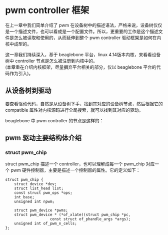 # pwm controller 框架
在上一章中我们简单介绍了 pwm 在设备树中的描述语法，严格来说，设备树仅仅是一个描述文件，也可以看成是一个配置文件。所以，更重要的工作是这个描述文件是怎么被读取和使用的，从而延伸到整个 pwm controller 驱动框架是如何在内核中成型的。  

这一章我们持续深入，基于 beaglebone 平台，linux 4.14版本内核，来看看设备树中 controller 节点是怎么被注册到内核中的。  
(本章重在介绍内核框架，尽量摒弃平台相关的部分，仅以 beaglebone 平台的代码作为引入)。

## 从设备树到驱动
要查看驱动代码，自然是从设备树下手，找到其对应的设备树节点，然后根据它的 compatible 属性对内核源码进行全局搜索，就可以找到其对应的驱动。  


beaglebone 中 pwm controller 的节点是这样的：



## pwm 驱动主要结构体介绍
### struct pwm_chip
struct pwm_chip 描述一个 controller，也可以理解成每一个 pwm_chip 对应一个 pwm 硬件控制器，主要是描述一个控制器的属性。它的定义如下：

```
struct pwm_chip {
	struct device *dev;                 
	struct list_head list;
	const struct pwm_ops *ops;
	int base;
	unsigned int npwm;

	struct pwm_device *pwms;
	struct pwm_device * (*of_xlate)(struct pwm_chip *pc,
					const struct of_phandle_args *args);
	unsigned int of_pwm_n_cells;
};
```





